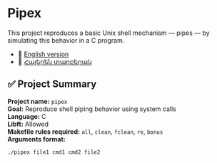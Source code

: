 # Pipex

This project reproduces a basic Unix shell mechanism — pipes — by simulating this behavior in a C program.

- 📄 [English version](README_EN.md)
- 📄 [Հայերեն տարբերակ](README_HY.md)

## ✅ Project Summary

**Project name:** `pipex`  
**Goal:** Reproduce shell piping behavior using system calls  
**Language:** C  
**Libft:** Allowed  
**Makefile rules required:** `all`, `clean`, `fclean`, `re`, `bonus`  
**Arguments format:**

```bash
./pipex file1 cmd1 cmd2 file2

